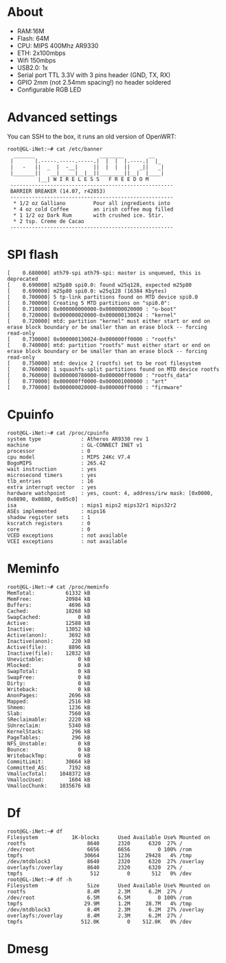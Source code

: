# About


* RAM:16M
* Flash: 64M
* CPU: MIPS 400Mhz AR9330
* ETH: 2x100mbps
* Wifi 150mbps
* USB2.0: 1x
* Serial port TTL 3.3V with 3 pins header (GND, TX, RX)
* GPIO 2mm (not 2.54mm spacing!) no header soldered
* Configurable RGB LED

# Advanced settings


You can SSH to the box, it runs an old version of OpenWRT:


    root@GL-iNet:~# cat /etc/banner 
      _______                     ________        __
     |       |.-----.-----.-----.|  |  |  |.----.|  |_
     |   -   ||  _  |  -__|     ||  |  |  ||   _||   _|
     |_______||   __|_____|__|__||________||__|  |____|
              |__| W I R E L E S S   F R E E D O M
     -----------------------------------------------------
     BARRIER BREAKER (14.07, r42853)
     -----------------------------------------------------
      * 1/2 oz Galliano         Pour all ingredients into
      * 4 oz cold Coffee        an irish coffee mug filled
      * 1 1/2 oz Dark Rum       with crushed ice. Stir.
      * 2 tsp. Creme de Cacao
     -----------------------------------------------------


# SPI flash



    [    0.680000] ath79-spi ath79-spi: master is unqueued, this is deprecated
    [    0.690000] m25p80 spi0.0: found w25q128, expected m25p80
    [    0.690000] m25p80 spi0.0: w25q128 (16384 Kbytes)
    [    0.700000] 5 tp-link partitions found on MTD device spi0.0
    [    0.700000] Creating 5 MTD partitions on "spi0.0":
    [    0.710000] 0x000000000000-0x000000020000 : "u-boot"
    [    0.720000] 0x000000020000-0x000000130024 : "kernel"
    [    0.720000] mtd: partition "kernel" must either start or end on erase block boundary or be smaller than an erase block -- forcing read-only
    [    0.730000] 0x000000130024-0x000000ff0000 : "rootfs"
    [    0.740000] mtd: partition "rootfs" must either start or end on erase block boundary or be smaller than an erase block -- forcing read-only
    [    0.750000] mtd: device 2 (rootfs) set to be root filesystem
    [    0.760000] 1 squashfs-split partitions found on MTD device rootfs
    [    0.760000] 0x000000780000-0x000000ff0000 : "rootfs_data"
    [    0.770000] 0x000000ff0000-0x000001000000 : "art"
    [    0.770000] 0x000000020000-0x000000ff0000 : "firmware"


# Cpuinfo



    root@GL-iNet:~# cat /proc/cpuinfo 
    system type             : Atheros AR9330 rev 1
    machine                 : GL-CONNECT INET v1
    processor               : 0
    cpu model               : MIPS 24Kc V7.4
    BogoMIPS                : 265.42
    wait instruction        : yes
    microsecond timers      : yes
    tlb_entries             : 16
    extra interrupt vector  : yes
    hardware watchpoint     : yes, count: 4, address/irw mask: [0x0000, 0x0890, 0x0880, 0x05c0]
    isa                     : mips1 mips2 mips32r1 mips32r2
    ASEs implemented        : mips16
    shadow register sets    : 1
    kscratch registers      : 0
    core                    : 0
    VCED exceptions         : not available
    VCEI exceptions         : not available


# Meminfo



    root@GL-iNet:~# cat /proc/meminfo 
    MemTotal:          61332 kB
    MemFree:           20984 kB
    Buffers:            4696 kB
    Cached:            18268 kB
    SwapCached:            0 kB
    Active:            12588 kB
    Inactive:          13052 kB
    Active(anon):       3692 kB
    Inactive(anon):      220 kB
    Active(file):       8896 kB
    Inactive(file):    12832 kB
    Unevictable:           0 kB
    Mlocked:               0 kB
    SwapTotal:             0 kB
    SwapFree:              0 kB
    Dirty:                 0 kB
    Writeback:             0 kB
    AnonPages:          2696 kB
    Mapped:             2516 kB
    Shmem:              1236 kB
    Slab:               7560 kB
    SReclaimable:       2220 kB
    SUnreclaim:         5340 kB
    KernelStack:         296 kB
    PageTables:          296 kB
    NFS_Unstable:          0 kB
    Bounce:                0 kB
    WritebackTmp:          0 kB
    CommitLimit:       30664 kB
    Committed_AS:       7192 kB
    VmallocTotal:    1048372 kB
    VmallocUsed:        1604 kB
    VmallocChunk:    1035676 kB


# Df



    root@GL-iNet:~# df
    Filesystem           1K-blocks      Used Available Use% Mounted on
    rootfs                    8640      2320      6320  27% /
    /dev/root                 6656      6656         0 100% /rom
    tmpfs                    30664      1236     29428   4% /tmp
    /dev/mtdblock3            8640      2320      6320  27% /overlay
    overlayfs:/overlay        8640      2320      6320  27% /
    tmpfs                      512         0       512   0% /dev
    root@GL-iNet:~# df -h
    Filesystem                Size      Used Available Use% Mounted on
    rootfs                    8.4M      2.3M      6.2M  27% /
    /dev/root                 6.5M      6.5M         0 100% /rom
    tmpfs                    29.9M      1.2M     28.7M   4% /tmp
    /dev/mtdblock3            8.4M      2.3M      6.2M  27% /overlay
    overlayfs:/overlay        8.4M      2.3M      6.2M  27% /
    tmpfs                   512.0K         0    512.0K   0% /dev


# Dmesg
